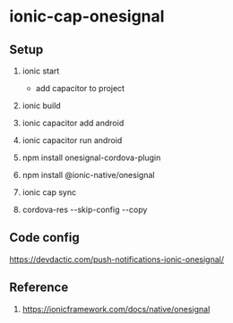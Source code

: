# ionic-cap-onesignal

## Setup

1. ionic start

    - add capacitor to project

2. ionic build
3. ionic capacitor add android
4. ionic capacitor run android
5. npm install onesignal-cordova-plugin
6. npm install @ionic-native/onesignal
7. ionic cap sync
8. cordova-res --skip-config --copy

## Code config

<https://devdactic.com/push-notifications-ionic-onesignal/>

## Reference

1. <https://ionicframework.com/docs/native/onesignal>